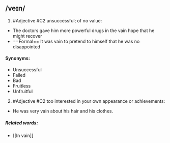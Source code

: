 ## /veɪn/  
1. #Adjective
#C2
unsuccessful; of no value:

- The doctors gave him more powerful drugs in the vain hope that he might recover
- ==Formal==
It was vain to pretend to himself that he was no disappointed


#### Synonyms:
- Unsuccessful
- Failed
- Bad
- Fruitless
- Unfruitful

2. #Adjective
#C2
too interested in your own appearance or achievements:

- He was very vain about his hair and his clothes.

##### Related words:
- [[In vain]]